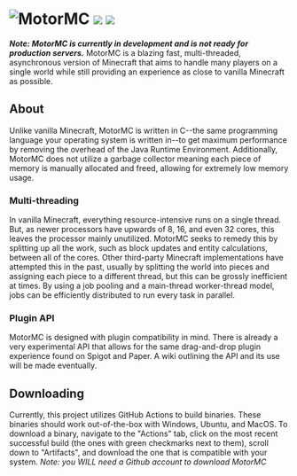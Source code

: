  # ![MotorMC](https://files.garet.holiday/motormc/logo1.png) [![](https://github.com/garet90/MotorMC/actions/workflows/build.yml/badge.svg)](https://github.com/garet90/MotorMC/actions/workflows/build.yml) [![](https://app.codacy.com/project/badge/Grade/2715a20b263142c9b5bd25fab473cd76)](https://www.codacy.com/gh/garet90/MotorMC/dashboard?utm_source=github.com&amp;utm_medium=referral&amp;utm_content=garet90/MotorMC&amp;utm_campaign=Badge_Grade)
***Note: MotorMC is currently in development and is not ready for production servers.***
MotorMC is a blazing fast, multi-threaded, asynchronous version of Minecraft that aims to handle many players on a single world while still providing an experience as close to vanilla Minecraft as possible.
## About
Unlike vanilla Minecraft, MotorMC is written in C--the same programming language your operating system is written in--to get maximum performance by removing the overhead of the Java Runtime Environment. Additionally, MotorMC does not utilize a garbage collector meaning each piece of memory is manually allocated and freed, allowing for extremely low memory usage.
### Multi-threading
In vanilla Minecraft, everything resource-intensive runs on a single thread. But, as newer processors have upwards of 8, 16, and even 32 cores, this leaves the processor mainly unutilized. MotorMC seeks to remedy this by splitting up all the work, such as block updates and entity calculations, between all of the cores. Other third-party Minecraft implementations have attempted this in the past, usually by splitting the world into pieces and assigning each piece to a different thread, but this can be grossly inefficient at times. By using a job pooling and a main-thread worker-thread model, jobs can be efficiently distributed to run every task in parallel.
### Plugin API
MotorMC is designed with plugin compatibility in mind. There is already a very experimental API that allows for the same drag-and-drop plugin experience found on Spigot and Paper. A wiki outlining the API and its use will be made eventually.
## Downloading
Currently, this project utilizes GitHub Actions to build binaries. These binaries should work out-of-the-box with Windows, Ubuntu, and MacOS. To download a binary, navigate to the "Actions" tab, click on the most recent successful build (the ones with green checkmarks next to them), scroll down to "Artifacts", and download the one that is compatible with your system. *Note: you WILL need a Github account to download MotorMC*
